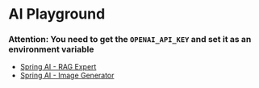 # AI Playground

### Attention: You need to get the `OPENAI_API_KEY` and set it as an environment variable

- [Spring AI - RAG Expert](spring-ai-rag-expert/README.md)
- [Spring AI - Image Generator](spring-ai-img-generator/README.md)
